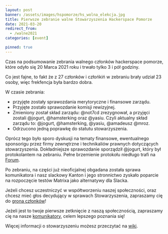 ```yaml
---
layout: post
banner: /assets/images/hspomorze/hs_wolna_elekcja.jpg
title: Pierwsze zebranie walne Stowarzyszenia Hackerspace Pomorze
date: 2021-03-20
redirect_from:
  - /walne2021
categories: [event]

pinned: true
---
```


Czas na podsumowanie zebrania walnego członków hackerspace pomorze, które odyło się 20 Marca 2021 roku i trwało tylko 3 i pół godziny.

Co jest fajne, to fakt że z 27 członków i człońkiń w zebraniu brały udział 23 osoby, więc frekfencja była bardzo dobra.

W czasie zebrania:
* przyjęte zostały sprawozdania merytoryczne i finansowe zarządu.
* Przyjęte zostało sprawozdanie komisji rewizyjnej.
* Zmieniony został skład zarządu:  @not7cd zrezygnował, a przyjęci zostali @jogurt, @hamsterking oraz @yasiu. Czyli aktualny skład zarządu to: @jogurt, @hamsterking, @yasiu, @amadeusz @mroz.
* Odrzucono jedną poprawkę do statutu stowarzyszenia.

Oprócz tego było sporo dyskusji na tematy finansowe, ewentualnego sponsorigu przez firmy zewnętrzne i technikaliów prawnych dotyczących stowarzyszenia.
Dokładniejsze sprawozdanie sporządził @jogurt, który był protokolantem na zebraniu. Pełne brzemienie protokołu niedługo trafi na [Forum](//forum.hsp.sh/t/opracowanie-walne-zebranie-czlonkow-20-03-2021/160).

Po zebraniu, na części już nieoficjalnej obgadana została sprawa komunikatora i nasz slackowy Kanton i jego stronnictwo zyskało poparcie na rozpoczęcie testów Matrixa jako alternatywy dla Slacka.

Jeżeli chcesz uczestniczyć w współtworzeniu naszej społeczności, oraz chcesz mieć głos decydujący w sprawach Stowarzyszenia, zapraszamy cię do [grona członków](/membership)!

Jeżeli jest to twoje pierwsze zetknięcie z naszą społecznością, zapraszamy cię na nasze [komunikatory](/contact), celem lepszego poznania się!

Więcej informacji o stowarzyszeniu możesz przeczytać na [wiki](//wiki.hsp.sh/stowarzyszenie).

